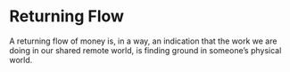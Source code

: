 # Returning Flow

A returning flow of money is, in a way, an indication that the work we are doing in our shared remote world, is finding ground in someone’s physical world.